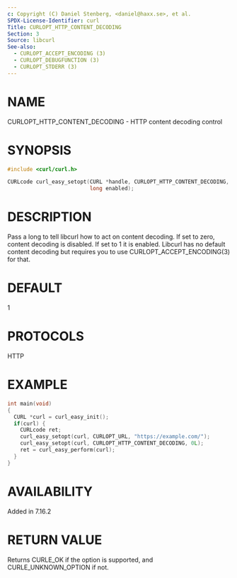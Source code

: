 ```yaml
---
c: Copyright (C) Daniel Stenberg, <daniel@haxx.se>, et al.
SPDX-License-Identifier: curl
Title: CURLOPT_HTTP_CONTENT_DECODING
Section: 3
Source: libcurl
See-also:
  - CURLOPT_ACCEPT_ENCODING (3)
  - CURLOPT_DEBUGFUNCTION (3)
  - CURLOPT_STDERR (3)
---
```


# NAME

CURLOPT_HTTP_CONTENT_DECODING - HTTP content decoding control

# SYNOPSIS

~~~c
#include <curl/curl.h>

CURLcode curl_easy_setopt(CURL *handle, CURLOPT_HTTP_CONTENT_DECODING,
                          long enabled);
~~~

# DESCRIPTION

Pass a long to tell libcurl how to act on content decoding. If set to zero,
content decoding is disabled. If set to 1 it is enabled. Libcurl has no
default content decoding but requires you to use
CURLOPT_ACCEPT_ENCODING(3) for that.

# DEFAULT

1

# PROTOCOLS

HTTP

# EXAMPLE

~~~c
int main(void)
{
  CURL *curl = curl_easy_init();
  if(curl) {
    CURLcode ret;
    curl_easy_setopt(curl, CURLOPT_URL, "https://example.com/");
    curl_easy_setopt(curl, CURLOPT_HTTP_CONTENT_DECODING, 0L);
    ret = curl_easy_perform(curl);
  }
}
~~~

# AVAILABILITY

Added in 7.16.2

# RETURN VALUE

Returns CURLE_OK if the option is supported, and CURLE_UNKNOWN_OPTION if not.
